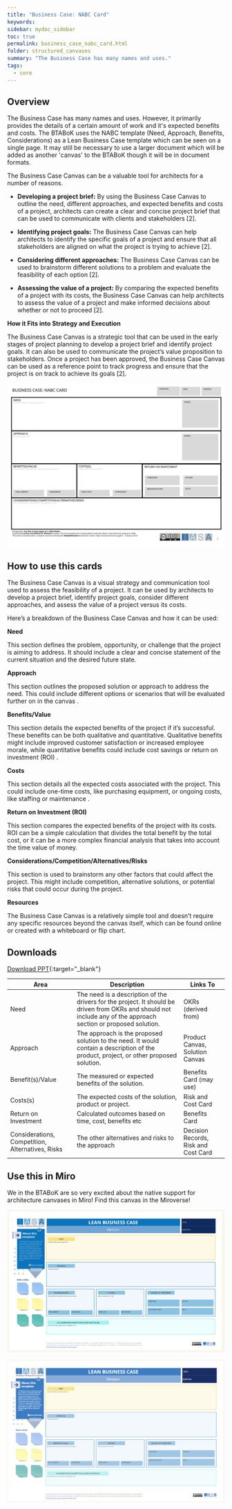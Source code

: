 ```yaml
---
title: "Business Case: NABC Card"
keywords: 
sidebar: mydoc_sidebar
toc: true
permalink: business_case_nabc_card.html
folder: structured_canvases
summary: "The Business Case has many names and uses."
tags: 
  - core
---
```


## Overview

The Business Case has many names and uses. However, it primarily provides the details of a certain amount of work and it's expected benefits and costs. The BTABoK uses the NABC template (Need, Approach, Benefits, Considerations) as a Lean Business Case template which can be seen on a single page. It may still be necessary to use a larger document which will be added as another 'canvas' to the BTABoK though it will be in document formats.

The Business Case Canvas can be a valuable tool for architects for a number of reasons.

- **Developing a project brief:** By using the Business Case Canvas to outline the need, different approaches, and expected benefits and costs of a project, architects can create a clear and concise project brief that can be used to communicate with clients and stakeholders [2].

- **Identifying project goals:** The Business Case Canvas can help architects to identify the specific goals of a project and ensure that all stakeholders are aligned on what the project is trying to achieve [2].

- **Considering different approaches:** The Business Case Canvas can be used to brainstorm different solutions to a problem and evaluate the feasibility of each option [2].

- **Assessing the value of a project:** By comparing the expected benefits of a project with its costs, the Business Case Canvas can help architects to assess the value of a project and make informed decisions about whether or not to proceed [2].

**How it Fits into Strategy and Execution**

The Business Case Canvas is a strategic tool that can be used in the early stages of project planning to develop a project brief and identify project goals. It can also be used to communicate the project’s value proposition to stakeholders. Once a project has been approved, the Business Case Canvas can be used as a reference point to track progress and ensure that the project is on track to achieve its goals [2].

![image001](media/business_case_nabc_card001.svg)

## How to use this cards

The Business Case Canvas is a visual strategy and communication tool used to assess the feasibility of a project. It can be used by architects to develop a project brief, identify project goals, consider different approaches, and assess the value of a project versus its costs.

Here’s a breakdown of the Business Case Canvas and how it can be used:

**Need**

This section defines the problem, opportunity, or challenge that the project is aiming to address. It should include a clear and concise statement of the current situation and the desired future state.

**Approach**

This section outlines the proposed solution or approach to address the need. This could include different options or scenarios that will be evaluated further on in the canvas .

**Benefits/Value**

This section details the expected benefits of the project if it’s successful. These benefits can be both qualitative and quantitative. Qualitative benefits might include improved customer satisfaction or increased employee morale, while quantitative benefits could include cost savings or return on investment (ROI) .

**Costs**

This section details all the expected costs associated with the project. This could include one-time costs, like purchasing equipment, or ongoing costs, like staffing or maintenance .

**Return on Investment (ROI)**

This section compares the expected benefits of the project with its costs. ROI can be a simple calculation that divides the total benefit by the total cost, or it can be a more complex financial analysis that takes into account the time value of money.

**Considerations/Competition/Alternatives/Risks**

This section is used to brainstorm any other factors that could affect the project. This might include competition, alternative solutions, or potential risks that could occur during the project.

**Resources**

The Business Case Canvas is a relatively simple tool and doesn’t require any specific resources beyond the canvas itself, which can be found online or created with a whiteboard or flip chart.

## Downloads

[Download PPT](media/ppt/business_case_nabc_card.ppt){:target="_blank"}

| Area                                             | Description                                                                                                                                                      | Links To                             |
| ------------------------------------------------ | ---------------------------------------------------------------------------------------------------------------------------------------------------------------- | ------------------------------------ |
| Need                                             | The need is a description of the drivers for the project. It should be driven from OKRs and should not include any of the approach section or proposed solution. | OKRs (derived from)                  |
| Approach                                         | The approach is the proposed solution to the need. It would contain a description of the product, project, or other proposed solution.                           | Product Canvas, Solution Canvas      |
| Benefit(s)/Value                                 | The measured or expected benefits of the solution.                                                                                                               | Benefits Card (may use)              |
| Costs(s)                                         | The expected costs of the solution, product or project.                                                                                                          | Risk and Cost Card                   |
| Return on Investment                             | Calculated outcomes based on time, cost, benefits etc                                                                                                            | Benefits Card                        |
| Considerations, Competition, Alternatives, Risks | The other alternatives and risks to the approach                                                                                                                 | Decision Records, Risk and Cost Card |

## Use this in Miro

We in the BTABoK are so very excited about the native support for architecture canvases in Miro! Find this canvas in the Miroverse!

![Screenshot 2024-03-29 at 12.28.21.png](../../media/599cc8b105578a92eb12bda23209d78718f48b68.png)

![image001](media/NABCCardMiro.png)